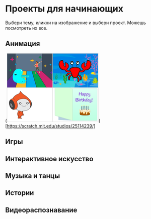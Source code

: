 # Проекты для начинающих

Выбери тему, кликни на изображение и выбери проект. Можешь посмотреть их все.


## Анимация
(![alt text](/img/animation.png "Анимация"))[https://scratch.mit.edu/studios/25114239/]

## Игры

## Интерактивное искусство

## Музыка и танцы

## Истории

## Видеораспознавание
